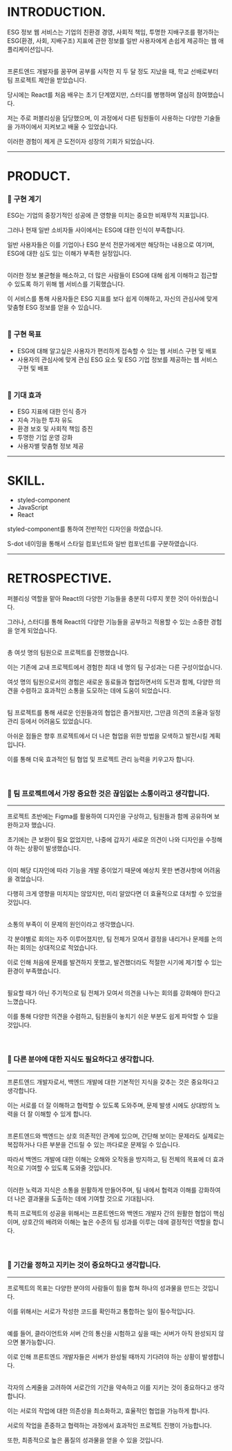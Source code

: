 # INTRODUCTION.

ESG 정보 웹 서비스는 기업의 친환경 경영, 사회적 책임, 투명한 지배구조를 평가하는 ESG(환경, 사회, 지배구조) 지표에 관한 정보를 일반 사용자에게 손쉽게 제공하는 웹 애플리케이션입니다.<br/><br/>

프론트엔드 개발자를 꿈꾸며 공부를 시작한 지 두 달 정도 지났을 때, 학교 선배로부터 팀 프로젝트 제안을 받았습니다.

당시에는 React를 처음 배우는 초기 단계였지만, 스터디를 병행하며 열심히 참여했습니다.

저는 주로 퍼블리싱을 담당했으며, 이 과정에서 다른 팀원들이 사용하는 다양한 기술들을 가까이에서 지켜보고 배울 수 있었습니다. 

이러한 경험이 제게 큰 도전이자 성장의 기회가 되었습니다.

---

# PRODUCT.

### 🐽 **구현 계기**

ESG는 기업의 중장기적인 성공에 큰 영향을 미치는 중요한 비재무적 지표입니다. 

그러나 현재 일반 소비자들 사이에서는 ESG에 대한 인식이 부족합니다. 

일반 사용자들은 이를 기업이나 ESG 분석 전문가에게만 해당하는 내용으로 여기며, ESG에 대한 심도 있는 이해가 부족한 실정입니다.<br/><br/>

이러한 정보 불균형을 해소하고, 더 많은 사람들이 ESG에 대해 쉽게 이해하고 접근할 수 있도록 하기 위해 웹 서비스를 기획했습니다. 

이 서비스를 통해 사용자들은 ESG 지표를 보다 쉽게 이해하고, 자신의 관심사에 맞게 맞춤형 ESG 정보를 얻을 수 있습니다.<br/><br/>

### 🐽 **구현 목표**

- ESG에 대해 알고싶은 사용자가 편리하게 접속할 수 있는 웹 서비스 구현 및 배포
- 사용자의 관심사에 맞게 관심 ESG 요소 및 ESG 기업 정보를 제공하는 웹 서비스 구현 및 배포<br/><br/>

### 🐽 **기대 효과**

- ESG 지표에 대한 인식 증가
- 지속 가능한 투자 유도
- 환경 보호 및 사회적 책임 증진
- 투명한 기업 운영 강화
- 사용자별 맞춤형 정보 제공

---

# SKILL.

- styled-component
- JavaScript
- React

styled-component를 통하여 전반적인 디자인을 하였습니다.

S-dot 네이밍을 통해서 스타일 컴포넌트와 일반 컴포넌트를 구분하였습니다.

---

# RETROSPECTIVE.

퍼블리싱 역할을 맡아 React의 다양한 기능들을 충분히 다루지 못한 것이 아쉬웠습니다. 

그러나, 스터디를 통해 React의 다양한 기능들을 공부하고 적용할 수 있는 소중한 경험을 얻게 되었습니다.<br/><br/>


총 여섯 명의 팀원으로 프로젝트를 진행했습니다. 

이는 기존에 교내 프로젝트에서 경험한 최대 네 명의 팀 구성과는 다른 구성이었습니다. 

여섯 명의 팀원으로서의 경험은 새로운 동료들과 협업하면서의 도전과 함께, 다양한 의견을 수렴하고 효과적인 소통을 도모하는 데에 도움이 되었습니다.<br/><br/>


팀 프로젝트를 통해 새로운 인원들과의 협업은 즐거웠지만, 그만큼 의견의 조율과 일정 관리 등에서 어려움도 있었습니다. 

아쉬운 점들은 향후 프로젝트에서 더 나은 협업을 위한 방법을 모색하고 발전시킬 계획입니다. 

이를 통해 더욱 효과적인 팀 협업 및 프로젝트 관리 능력을 키우고자 합니다.<br/><br/><br/>

### 🐽 팀 프로젝트에서 가장 중요한 것은 끊임없는 소통이라고 생각합니다.<br/>
---

프로젝트 초반에는 Figma를 활용하여 디자인을 구상하고, 팀원들과 함께 공유하며 보완하고자 했습니다.

초기에는 큰 보완이 필요 없었지만, 나중에 갑자기 새로운 의견이 나와 디자인을 수정해야 하는 상황이 발생했습니다.<br/><br/>

이미 해당 디자인에 따라 기능을 개발 중이었기 때문에 예상치 못한 변경사항에 어려움을 겪었습니다. 

다행히 크게 영향을 미치지는 않았지만, 미리 알았다면 더 효율적으로 대처할 수 있었을 것입니다.<br/><br/>

소통의 부족이 이 문제의 원인이라고 생각했습니다. 

각 분야별로 회의는 자주 이루어졌지만, 팀 전체가 모여서 결정을 내리거나 문제를 논의하는 회의는 상대적으로 적었습니다. 

이로 인해 처음에 문제를 발견하지 못했고, 발견했더라도 적절한 시기에 제기할 수 있는 환경이 부족했습니다.<br/><br/>

필요할 때가 아닌 주기적으로 팀 전체가 모여서 의견을 나누는 회의를 강화해야 한다고 느꼈습니다. 

이를 통해 다양한 의견을 수렴하고, 팀원들이 놓치기 쉬운 부분도 쉽게 파악할 수 있을 것입니다.<br/><br/><br/>

### 🐽 다른 분야에 대한 지식도 필요하다고 생각합니다.<br/>
---

프론트엔드 개발자로서, 백엔드 개발에 대한 기본적인 지식을 갖추는 것은 중요하다고 생각합니다. 

이는 서로를 더 잘 이해하고 협력할 수 있도록 도와주며, 문제 발생 시에도 상대방의 노력을 더 잘 이해할 수 있게 합니다.<br/><br/>

프론트엔드와 백엔드는 상호 의존적인 관계에 있으며, 간단해 보이는 문제라도 실제로는 복잡하거나 다른 부분을 건드릴 수 있는 까다로운 문제일 수 있습니다. 

따라서 백엔드 개발에 대한 이해는 오해와 오작동을 방지하고, 팀 전체의 목표에 더 효과적으로 기여할 수 있도록 도와줄 것입니다.<br/><br/>

이러한 노력과 지식은 소통을 원활하게 만들어주며, 팀 내에서 협력과 이해를 강화하여 더 나은 결과물을 도출하는 데에 기여할 것으로 기대됩니다. 

특히 프로젝트의 성공을 위해서는 프론트엔드와 백엔드 개발자 간의 원활한 협업이 핵심이며, 상호간의 배려와 이해는 높은 수준의 팀 성과를 이루는 데에 결정적인 역할을 합니다.<br/><br/><br/>

### 🐽 기간을 정하고 지키는 것이 중요하다고 생각합니다.
---

프로젝트의 목표는 다양한 분야의 사람들이 힘을 합쳐 하나의 성과물을 만드는 것입니다. 

이를 위해서는 서로가 작성한 코드를 확인하고 통합하는 일이 필수적입니다.<br/><br/>

예를 들어, 클라이언트와 서버 간의 통신을 시험하고 싶을 때는 서버가 아직 완성되지 않으면 불가능합니다. 

이로 인해 프론트엔드 개발자들은 서버가 완성될 때까지 기다려야 하는 상황이 발생합니다.<br/><br/>

각자의 스케줄을 고려하여 서로간의 기간을 약속하고 이를 지키는 것이 중요하다고 생각합니다. 

이는 서로의 작업에 대한 의존성을 최소화하고, 효율적인 협업을 가능하게 합니다. 

서로의 작업을 존중하고 협력하는 과정에서 효과적인 프로젝트 진행이 가능합니다.

또한, 최종적으로 높은 품질의 성과물을 얻을 수 있을 것입니다.
